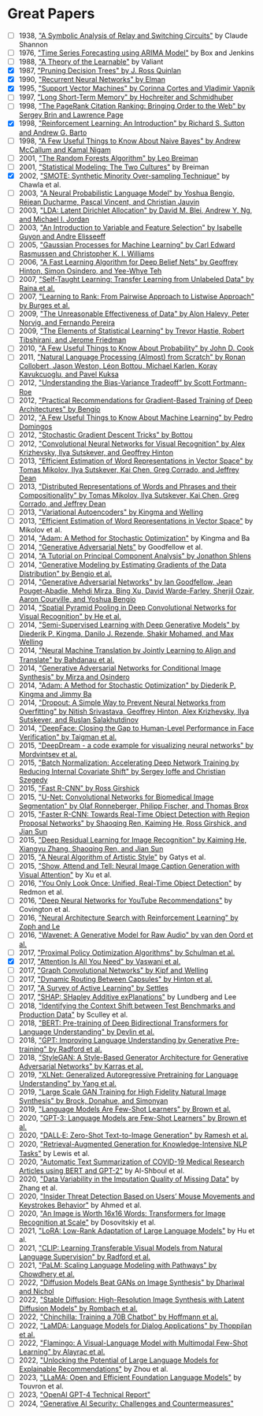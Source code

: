 # Great Papers

- [ ] 1938, ["A Symbolic Analysis of Relay and Switching Circuits"](https://dspace.mit.edu/handle/1721.1/11173) by Claude Shannon
- [ ] 1976, ["Time Series Forecasting using ARIMA Model"](https://www.sciencedirect.com/science/article/abs/pii/S0304407681000069) by Box and Jenkins
- [ ] 1988, ["A Theory of the Learnable"](https://www.jstor.org/stable/20012634) by Valiant
- [x] 1987, ["Pruning Decision Trees" by J. Ross Quinlan](https://link.springer.com/article/10.1007/BF00116251)
- [x] 1990, ["Recurrent Neural Networks" by Elman](https://crl.ucsd.edu/~elman/Papers/fsit.pdf)
- [x] 1995, ["Support Vector Machines" by Corinna Cortes and Vladimir Vapnik](https://link.springer.com/article/10.1023/A:1022627411411)
- [ ] 1997, ["Long Short-Term Memory" by Hochreiter and Schmidhuber](https://www.bioinf.jku.at/publications/older/2604.pdf)
- [ ] 1998, ["The PageRank Citation Ranking: Bringing Order to the Web" by Sergey Brin and Lawrence Page](http://ilpubs.stanford.edu:8090/422/1/1999-66.pdf)
- [x] 1998, ["Reinforcement Learning: An Introduction" by Richard S. Sutton and Andrew G. Barto](http://incompleteideas.net/book/the-book-2nd.html)
- [ ] 1998, ["A Few Useful Things to Know About Naive Bayes" by Andrew McCallum and Kamal Nigam](https://people.cs.umass.edu/~mccallum/papers/naive-bayes-ijcaiws99.pdf)
- [ ] 2001, ["The Random Forests Algorithm" by Leo Breiman](https://link.springer.com/article/10.1023/A:1010933404324)
- [ ] 2001, ["Statistical Modeling: The Two Cultures"](https://projecteuclid.org/euclid.ss/1009213726) by Breiman
- [x] 2002, ["SMOTE: Synthetic Minority Over-sampling Technique"](https://www.jair.org/index.php/jair/article/view/10302) by Chawla et al.
- [ ] 2003, ["A Neural Probabilistic Language Model" by Yoshua Bengio, Réjean Ducharme, Pascal Vincent, and Christian Jauvin](http://www.jmlr.org/papers/volume3/bengio03a/bengio03a.pdf)
- [ ] 2003, ["LDA: Latent Dirichlet Allocation" by David M. Blei, Andrew Y. Ng, and Michael I. Jordan](https://www.jmlr.org/papers/volume3/blei03a/blei03a.pdf)
- [ ] 2003, ["An Introduction to Variable and Feature Selection" by Isabelle Guyon and Andre Elisseeff](https://www.jmlr.org/papers/volume3/guyon03a/guyon03a.pdf)
- [ ] 2005, ["Gaussian Processes for Machine Learning" by Carl Edward Rasmussen and Christopher K. I. Williams](http://www.gaussianprocess.org/gpml/chapters/RW.pdf)
- [ ] 2006, ["A Fast Learning Algorithm for Deep Belief Nets" by Geoffrey Hinton, Simon Osindero, and Yee-Whye Teh](https://www.cs.toronto.edu/~hinton/absps/fastnc.pdf)
- [ ] 2007, ["Self-Taught Learning: Transfer Learning from Unlabeled Data" by Raina et al.](https://dl.acm.org/doi/10.1145/1273496.1273592)
- [ ] 2007, ["Learning to Rank: From Pairwise Approach to Listwise Approach" by Burges et al.](https://www.microsoft.com/en-us/research/wp-content/uploads/2016/02/MSR-TR-2010-82.pdf)
- [ ] 2009, ["The Unreasonable Effectiveness of Data" by Alon Halevy, Peter Norvig, and Fernando Pereira](https://static.googleusercontent.com/media/research.google.com/en//pubs/archive/35179.pdf)
- [ ] 2009, ["The Elements of Statistical Learning" by Trevor Hastie, Robert Tibshirani, and Jerome Friedman](https://web.stanford.edu/~hastie/ElemStatLearn/)
- [ ] 2010, ["A Few Useful Things to Know About Probability" by John D. Cook](https://www.johndcook.com/Probability_book.pdf)
- [ ] 2011, ["Natural Language Processing (Almost) from Scratch" by Ronan Collobert, Jason Weston, Léon Bottou, Michael Karlen, Koray Kavukcuoglu, and Pavel Kuksa](https://ronan.collobert.com/pub/matos/2011_nlp_jmlr.pdf)
- [ ] 2012, ["Understanding the Bias-Variance Tradeoff" by Scott Fortmann-Roe](http://scott.fortmann-roe.com/docs/BiasVariance.html)
- [ ] 2012, ["Practical Recommendations for Gradient-Based Training of Deep Architectures" by Bengio](https://arxiv.org/abs/1206.5533)
- [ ] 2012, ["A Few Useful Things to Know About Machine Learning" by Pedro Domingos](https://homes.cs.washington.edu/~pedrod/papers/cacm12.pdf)
- [ ] 2012, ["Stochastic Gradient Descent Tricks" by Bottou](https://leon.bottou.org/publications/pdf/tricks-2012.pdf)
- [ ] 2012, ["Convolutional Neural Networks for Visual Recognition" by Alex Krizhevsky, Ilya Sutskever, and Geoffrey Hinton](https://papers.nips.cc/paper/4824-imagenet-classification-with-deep-convolutional-neural-networks)
- [ ] 2013, ["Efficient Estimation of Word Representations in Vector Space" by Tomas Mikolov, Ilya Sutskever, Kai Chen, Greg Corrado, and Jeffrey Dean](https://arxiv.org/abs/1301.3781)
- [ ] 2013, ["Distributed Representations of Words and Phrases and their Compositionality" by Tomas Mikolov, Ilya Sutskever, Kai Chen, Greg Corrado, and Jeffrey Dean](https://arxiv.org/abs/1310.4546)
- [ ] 2013, ["Variational Autoencoders" by Kingma and Welling](https://arxiv.org/abs/1312.6114)
- [ ] 2013, ["Efficient Estimation of Word Representations in Vector Space"](https://arxiv.org/abs/1301.3781) by Mikolov et al.
- [ ] 2014, ["Adam: A Method for Stochastic Optimization"](https://arxiv.org/abs/1412.6980) by Kingma and Ba
- [ ] 2014, ["Generative Adversarial Nets"](https://arxiv.org/abs/1406.2661) by Goodfellow et al.
- [ ] 2014, ["A Tutorial on Principal Component Analysis" by Jonathon Shlens](https://arxiv.org/abs/1404.1100)
- [ ] 2014, ["Generative Modeling by Estimating Gradients of the Data Distribution" by Bengio et al.](https://arxiv.org/abs/1406.1096)
- [ ] 2014, ["Generative Adversarial Networks" by Ian Goodfellow, Jean Pouget-Abadie, Mehdi Mirza, Bing Xu, David Warde-Farley, Sherjil Ozair, Aaron Courville, and Yoshua Bengio](https://arxiv.org/abs/1406.2661)
- [ ] 2014, ["Spatial Pyramid Pooling in Deep Convolutional Networks for Visual Recognition" by He et al.](https://arxiv.org/abs/1406.4729)
- [ ] 2014, ["Semi-Supervised Learning with Deep Generative Models" by Diederik P. Kingma, Danilo J. Rezende, Shakir Mohamed, and Max Welling](https://arxiv.org/abs/1406.5298)
- [ ] 2014, ["Neural Machine Translation by Jointly Learning to Align and Translate" by Bahdanau et al.](https://arxiv.org/abs/1409.0473)
- [ ] 2014, ["Generative Adversarial Networks for Conditional Image Synthesis" by Mirza and Osindero](https://arxiv.org/abs/1411.1784)
- [ ] 2014, ["Adam: A Method for Stochastic Optimization" by Diederik P. Kingma and Jimmy Ba](https://arxiv.org/abs/1412.6980)
- [ ] 2014, ["Dropout: A Simple Way to Prevent Neural Networks from Overfitting" by Nitish Srivastava, Geoffrey Hinton, Alex Krizhevsky, Ilya Sutskever, and Ruslan Salakhutdinov](https://jmlr.org/papers/volume15/srivastava14a/srivastava14a.pdf)
- [ ] 2014, ["DeepFace: Closing the Gap to Human-Level Performance in Face Verification" by Taigman et al.](https://www.cs.toronto.edu/~ranzato/publications/taigman_cvpr14.pdf)
- [ ] 2015, ["DeepDream - a code example for visualizing neural networks" by Mordvintsev et al.](https://ai.googleblog.com/2015/06/inceptionism-going-deeper-into-neural.html)
- [ ] 2015, ["Batch Normalization: Accelerating Deep Network Training by Reducing Internal Covariate Shift" by Sergey Ioffe and Christian Szegedy](https://arxiv.org/abs/1502.03167)
- [ ] 2015, ["Fast R-CNN" by Ross Girshick](https://arxiv.org/abs/1504.08083)
- [ ] 2015, ["U-Net: Convolutional Networks for Biomedical Image Segmentation" by Olaf Ronneberger, Philipp Fischer, and Thomas Brox](https://arxiv.org/abs/1505.04597)
- [ ] 2015, ["Faster R-CNN: Towards Real-Time Object Detection with Region Proposal Networks" by Shaoqing Ren, Kaiming He, Ross Girshick, and Jian Sun](https://arxiv.org/abs/1506.01497)
- [ ] 2015, ["Deep Residual Learning for Image Recognition" by Kaiming He, Xiangyu Zhang, Shaoqing Ren, and Jian Sun](https://arxiv.org/abs/1512.03385)
- [ ] 2015, ["A Neural Algorithm of Artistic Style"](https://arxiv.org/abs/1508.06576) by Gatys et al.
- [ ] 2015, ["Show, Attend and Tell: Neural Image Caption Generation with Visual Attention"](https://arxiv.org/abs/1502.03044) by Xu et al.
- [ ] 2016, ["You Only Look Once: Unified, Real-Time Object Detection"](https://arxiv.org/abs/1506.02640) by Redmon et al.
- [ ] 2016, ["Deep Neural Networks for YouTube Recommendations"](https://dl.acm.org/doi/10.1145/2959100.2959190) by Covington et al.
- [ ] 2016, ["Neural Architecture Search with Reinforcement Learning" by Zoph and Le](https://arxiv.org/abs/1611.01578)
- [ ] 2016, ["Wavenet: A Generative Model for Raw Audio" by van den Oord et al.](https://arxiv.org/abs/1609.03499)
- [ ] 2017, ["Proximal Policy Optimization Algorithms" by Schulman et al.](https://arxiv.org/abs/1707.06347)
- [x] 2017, ["Attention Is All You Need" by Vaswani et al.](https://arxiv.org/abs/1706.03762)
- [ ] 2017, ["Graph Convolutional Networks" by Kipf and Welling](https://arxiv.org/abs/1609.02907)
- [ ] 2017, ["Dynamic Routing Between Capsules" by Hinton et al.](https://arxiv.org/abs/1710.09829)
- [ ] 2017, ["A Survey of Active Learning" by Settles](https://ieeexplore.ieee.org/document/8233097)
- [ ] 2017, ["SHAP: SHapley Additive exPlanations"](https://arxiv.org/abs/1705.07874) by Lundberg and Lee
- [ ] 2018, ["Identifying the Context Shift between Test Benchmarks and Production Data"](https://dl.acm.org/doi/10.1145/3287560.3287598) by Sculley et al.
- [ ] 2018, ["BERT: Pre-training of Deep Bidirectional Transformers for Language Understanding" by Devlin et al.](https://arxiv.org/abs/1810.04805)
- [ ] 2018, ["GPT: Improving Language Understanding by Generative Pre-training" by Radford et al.](https://openai.com/research/language-unsupervised)
- [ ] 2018, ["StyleGAN: A Style-Based Generator Architecture for Generative Adversarial Networks" by Karras et al.](https://arxiv.org/abs/1812.04948)
- [ ] 2019, ["XLNet: Generalized Autoregressive Pretraining for Language Understanding" by Yang et al.](https://arxiv.org/abs/1906.08237)
- [ ] 2019, ["Large Scale GAN Training for High Fidelity Natural Image Synthesis" by Brock, Donahue, and Simonyan](https://arxiv.org/abs/1809.11096)
- [ ] 2019, ["Language Models Are Few-Shot Learners" by Brown et al.](https://arxiv.org/abs/2005.14165)
- [ ] 2020, ["GPT-3: Language Models are Few-Shot Learners" by Brown et al.](https://arxiv.org/abs/2005.14165)
- [ ] 2020, ["DALL·E: Zero-Shot Text-to-Image Generation" by Ramesh et al.](https://arxiv.org/abs/2102.12092)
- [ ] 2020, ["Retrieval-Augmented Generation for Knowledge-Intensive NLP Tasks"](https://arxiv.org/abs/2005.11401) by Lewis et al.
- [ ] 2020, ["Automatic Text Summarization of COVID-19 Medical Research Articles using BERT and GPT-2"](https://ieeexplore.ieee.org/document/9302901) by Al-Shboul et al.
- [ ] 2020, ["Data Variability in the Imputation Quality of Missing Data"](https://arxiv.org/abs/2005.01156) by Zhang et al.
- [ ] 2020, ["Insider Threat Detection Based on Users’ Mouse Movements and Keystrokes Behavior"](https://ieeexplore.ieee.org/document/9292506) by Ahmed et al.
- [ ] 2020, ["An Image is Worth 16x16 Words: Transformers for Image Recognition at Scale"](https://arxiv.org/abs/2010.11929) by Dosovitskiy et al.
- [ ] 2021, ["LoRA: Low-Rank Adaptation of Large Language Models"](https://arxiv.org/abs/2106.09685) by Hu et al.
- [ ] 2021, ["CLIP: Learning Transferable Visual Models from Natural Language Supervision" by Radford et al.](https://arxiv.org/abs/2103.00020)
- [ ] 2021, ["PaLM: Scaling Language Modeling with Pathways" by Chowdhery et al.](https://arxiv.org/abs/2204.02311)
- [ ] 2022, ["Diffusion Models Beat GANs on Image Synthesis" by Dhariwal and Nichol](https://arxiv.org/abs/2105.05233)
- [ ] 2022, ["Stable Diffusion: High-Resolution Image Synthesis with Latent Diffusion Models" by Rombach et al.](https://arxiv.org/abs/2112.10752)
- [ ] 2022, ["Chinchilla: Training a 70B Chatbot" by Hoffmann et al.](https://arxiv.org/abs/2203.15556)
- [ ] 2022, ["LaMDA: Language Models for Dialog Applications" by Thoppilan et al.](https://arxiv.org/abs/2201.08239)
- [ ] 2022, ["Flamingo: A Visual-Language Model with Multimodal Few-Shot Learning" by Alayrac et al.](https://arxiv.org/abs/2204.14198)
- [ ] 2022, ["Unlocking the Potential of Large Language Models for Explainable Recommendations"](https://arxiv.org/abs/2206.08813) by Zhou et al.
- [ ] 2023, ["LLaMA: Open and Efficient Foundation Language Models"](https://arxiv.org/abs/2302.13971) by Touvron et al.
- [ ] 2023, ["OpenAI GPT-4 Technical Report"](https://arxiv.org/abs/2303.08774)
- [ ] 2024, ["Generative AI Security: Challenges and Countermeasures"](https://arxiv.org/abs/2403.01323)
